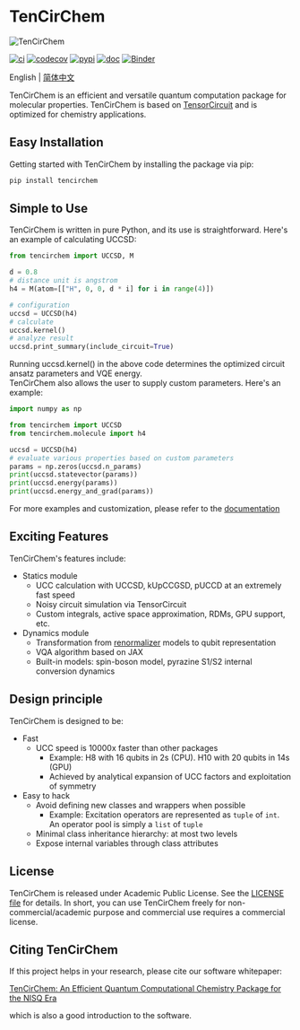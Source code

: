 # TenCirChem

![TenCirChem](https://github.com/tencent-quantum-lab/TenCirChem/blob/master/docs/source/statics/logov0.png)

[![ci](https://img.shields.io/github/actions/workflow/status/tencent-quantum-lab/tencirchem/ci.yml?branch=master)](https://github.com/tencent-quantum-lab/TenCirChem/actions)
[![codecov](https://codecov.io/github/tencent-quantum-lab/TenCirChem/branch/master/graph/badge.svg?token=6QZP1RKVTT)](https://app.codecov.io/github/tencent-quantum-lab/TenCirChem)
[![pypi](https://img.shields.io/pypi/v/tencirchem.svg?logo=pypi)](https://pypi.org/project/tencirchem/)
[![doc](https://img.shields.io/badge/docs-link-green.svg)](https://tencent-quantum-lab.github.io/TenCirChem/index.html)
[![Binder](https://mybinder.org/badge_logo.svg)](https://mybinder.org/v2/gh/tencent-quantum-lab/TenCirChem/master?labpath=docs%2Fsource%2Ftutorial_jupyter)

English | [简体中文](https://github.com/tencent-quantum-lab/TenCirChem/blob/master/README_CN.md)

TenCirChem is an efficient and versatile quantum computation package for molecular properties.
TenCirChem is based on [TensorCircuit](https://github.com/tencent-quantum-lab/tensorcircuit) 
and is optimized for chemistry applications.

## Easy Installation
Getting started with TenCirChem by installing the package via pip:

```sh
pip install tencirchem
```

## Simple to Use
TenCirChem is written in pure Python, and its use is straightforward. Here's an example of calculating UCCSD:

```python
from tencirchem import UCCSD, M

d = 0.8
# distance unit is angstrom
h4 = M(atom=[["H", 0, 0, d * i] for i in range(4)])

# configuration
uccsd = UCCSD(h4)
# calculate
uccsd.kernel()
# analyze result
uccsd.print_summary(include_circuit=True)
```
Running uccsd.kernel() in the above code determines the optimized circuit ansatz parameters and VQE energy.  
TenCirChem also allows the user to supply custom parameters. Here's an example:

```python
import numpy as np

from tencirchem import UCCSD
from tencirchem.molecule import h4

uccsd = UCCSD(h4)
# evaluate various properties based on custom parameters
params = np.zeros(uccsd.n_params)
print(uccsd.statevector(params))
print(uccsd.energy(params))
print(uccsd.energy_and_grad(params))
```
For more examples and customization,
please refer to the [documentation](https://tencent-quantum-lab.github.io/TenCirChem/index.html) 


## Exciting Features
TenCirChem's features include:
- Statics module
  - UCC calculation with UCCSD, kUpCCGSD, pUCCD at an extremely fast speed
  - Noisy circuit simulation via TensorCircuit
  - Custom integrals, active space approximation, RDMs, GPU support, etc.
- Dynamics module
  - Transformation from [renormalizer](https://github.com/shuaigroup/Renormalizer) models to qubit representation
  - VQA algorithm based on JAX
  - Built-in models: spin-boson model, pyrazine S1/S2 internal conversion dynamics


## Design principle
TenCirChem is designed to be:
- Fast
  - UCC speed is 10000x faster than other packages
    - Example: H8 with 16 qubits in 2s (CPU). H10 with 20 qubits in 14s (GPU)
    - Achieved by analytical expansion of UCC factors and exploitation of symmetry
- Easy to hack
  - Avoid defining new classes and wrappers when possible
    - Example: Excitation operators are represented as `tuple` of `int`. An operator pool is simply a `list` of `tuple`
  - Minimal class inheritance hierarchy: at most two levels
  - Expose internal variables through class attributes

## License
TenCirChem is released under Academic Public License.
See the [LICENSE file](https://github.com/tencent-quantum-lab/TenCirChem/blob/master/LICENSE) for details.
In short, you can use TenCirChem freely for non-commercial/academic purpose
and commercial use requires a commercial license.

## Citing TenCirChem
If this project helps in your research, please cite our software whitepaper:

[TenCirChem: An Efficient Quantum Computational Chemistry Package for the NISQ Era](https://arxiv.org/abs/2303.10825)

which is also a good introduction to the software.